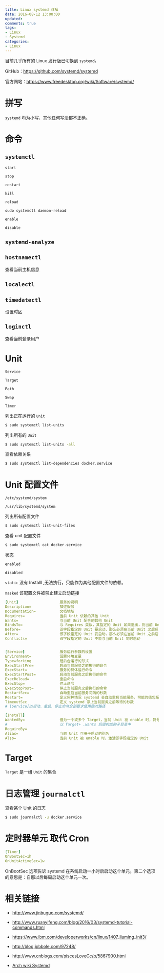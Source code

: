 ```yaml
---
title: Linux systemd 详解
date: 2016-08-12 13:00:00
updated:
comments: true
tags:
- Linux
- Systemd
categories:
- Linux
---
```


目前几乎所有的 Linux 发行版已切换到 `systemd`。

GitHub：https://github.com/systemd/systemd

官方网站：https://www.freedesktop.org/wiki/Software/systemd/

<!--more-->

# 拼写

`systemd` 均为小写，其他任何写法都不正确。

# 命令

## `systemctl`

`start`

`stop`

`restart`

`kill`

`reload`

`sudo systemctl daemon-reload`

`enable`

`disable`

## `systemd-analyze`

## `hostnamectl`

查看当前主机信息

## `localectl`

## `timedatectl`

设置时区

## `loginctl`

查看当前登录用户

# Unit

`Service`

`Target`

`Path`

`Swap`

`Timer`

列出正在运行的 `Unit`

```bash
$ sudo systemctl list-units
```

列出所有的 `Unit`

```bash
$ sudo systemctl list-units -all
```

查看依赖关系

```bash
$ sudo systemctl list-dependencies docker.service
```

# Unit 配置文件

`/etc/systemd/system`

`/usr/lib/systemd/system`

列出所有配置文件

```bash
$ sudo systemctl list-unit-files
```

查看 unit 配置文件

```bash
$ sudo systemctl cat docker.service
```

状态

`enabled`

`disabled`

`static` 没有 Installl ,无法执行，只能作为其他配置文件的依赖。

`masked` 该配置文件被禁止建立启动链接

```yaml
[Unit]                   服务的说明  
Description=             描述服务
Documentation=           文档地址
Requires=                当前 Unit 依赖的其他 Unit
Wants=                   与当前 Unit 配合的其他 Unit
BindsTo=                 与 Requires 类似，其指定的 Unit 如果退出，则当前 Unit 也将停止运行
Before=                  该字段指定的 Unit 要启动，那么必须在当前 Unit 之后启动
After=                   该字段指定的 Unit 要启动，那么必须在当前 Unit 之前启动
Conflicts=               该字段指定的 Unit 不能与当前 Unit 同时启动


[Service]                服务运行参数的设置
Environment=             设置环境变量
Type=forking             是后台运行的形式
ExecStartPre=            启动当前服务之前执行的命令  
ExecStart=               服务的具体运行命令
ExecStartPost=           启动当前服务之后执行的命令
ExecReload=              重启命令
ExecStop=                停止命令
ExecStopPost=            停止当前服务之后执行的命令
RestartSec=              自动重启当前服务间隔的秒数
Restart=                 定义何种情况 systemd 会自动重启当前服务，可能的值包括 always（总是重启）、on-success、on-failure、on-abnormal、on-abort、on-watchdog
TimeoutSec               定义 systemd 停止当前服务之前等待的秒数
# [Service]的启动、重启、停止命令全部要求使用绝对路径  

[Install]
WantedBy=                值为一个或多个 Target，当前 Unit 被 enable 时，符号链接放到 /etc/systemd/system/ 目录下面
#                        以 Target+ .wants 后缀构成的子目录中
RequireBy=
Alias=                   当前 Unit 可用于启动的别名
Also=                    当前 Unit 被 enable 时，激活该字段指定的 Unit
```

# Target

`Target` 是一组 `Unit` 的集合

# 日志管理 `journalctl`

查看某个 Unit 的日志

```bash
$ sudo journalctl -u docker.service
```

# 定时器单元 取代 Cron

```yaml
[Timer]
OnBootSec=1h
OnUnitActiveSec=1w
```

OnBootSec 选项告诉 systemd 在系统启动一小时后启动这个单元。第二个选项的意思是：自那以后每周启动这个单元一次。

# 相关链接

* http://www.jinbuguo.com/systemd/

* http://www.ruanyifeng.com/blog/2016/03/systemd-tutorial-commands.html

* https://www.ibm.com/developerworks/cn/linux/1407_liuming_init3/

* http://blog.jobbole.com/97248/

* http://www.cnblogs.com/piscesLoveCc/p/5867900.html

* [Arch wiki Systemd][Arch wiki Systemd]

[Arch wiki Systemd]:https://wiki.archlinux.org/index.php/Systemd_(%E7%AE%80%E4%BD%93%E4%B8%AD%E6%96%87)
